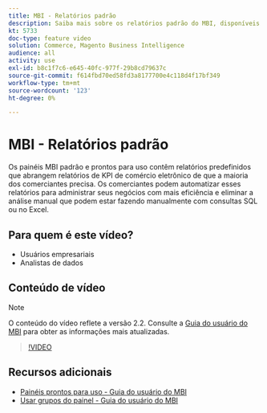 ```yaml
---
title: MBI - Relatórios padrão
description: Saiba mais sobre os relatórios padrão do MBI, disponíveis prontamente.
kt: 5733
doc-type: feature video
solution: Commerce, Magento Business Intelligence
audience: all
activity: use
exl-id: b8c1f7c6-e645-40fc-977f-29b8cd79637c
source-git-commit: f614fbd70ed58fd3a8177700e4c118d4f17bf349
workflow-type: tm+mt
source-wordcount: '123'
ht-degree: 0%

---
```


# MBI - Relatórios padrão

Os painéis MBI padrão e prontos para uso contêm relatórios predefinidos que abrangem relatórios de KPI de comércio eletrônico de que a maioria dos comerciantes precisa. Os comerciantes podem automatizar esses relatórios para administrar seus negócios com mais eficiência e eliminar a análise manual que podem estar fazendo manualmente com consultas SQL ou no Excel.

## Para quem é este vídeo?

- Usuários empresariais
- Analistas de dados

## Conteúdo de vídeo

>[!NOTE]
>
>O conteúdo do vídeo reflete a versão 2.2. Consulte a [Guia do usuário do MBI](https://experienceleague.adobe.com/docs/commerce-business-intelligence/mbi/guide-overview.html) para obter as informações mais atualizadas.

>[!VIDEO](https://video.tv.adobe.com/v/35987?quality=12&learn=on)

## Recursos adicionais

- [Painéis prontos para uso - Guia do usuário do MBI](https://experienceleague.adobe.com/docs/commerce-business-intelligence/mbi/build/dashboards/dashboards-pro.html)
- [Usar grupos do painel - Guia do usuário do MBI](https://experienceleague.adobe.com/docs/commerce-business-intelligence/mbi/build/dashboards/using-dashboard-groups.html)

